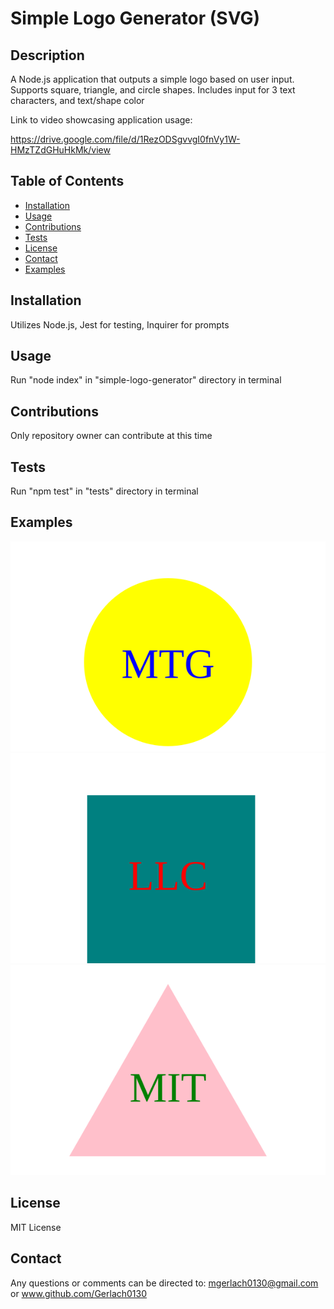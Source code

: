   # Simple Logo Generator (SVG)

  ## Description

  A Node.js application that outputs a simple logo based on user input. Supports square, triangle, and circle shapes. Includes input for 3 text characters, and text/shape color

  Link to video showcasing application usage:

  https://drive.google.com/file/d/1RezODSgvvgI0fnVy1W-HMzTZdGHuHkMk/view

  ## Table of Contents
  * [Installation](#installation)
  * [Usage](#usage)
  * [Contributions](#contributions)
  * [Tests](#tests)
  * [License](#license)
  * [Contact](#contact)
  * [Examples](#examples)

  
  ## Installation

  Utilizes Node.js, Jest for testing, Inquirer for prompts

  ## Usage

  Run "node index" in "simple-logo-generator" directory in terminal

  ## Contributions

  Only repository owner can contribute at this time

  ## Tests

  Run "npm test" in "tests" directory in terminal

  ## Examples

  ![Alt text](./examples/logoexample1.svg)
  ![Alt text](./examples/logoexample2.svg)
  ![Alt text](./examples/logoexample3.svg)

  ## License

  MIT License

  ## Contact

  Any questions or comments can be directed to: mgerlach0130@gmail.com or www.github.com/Gerlach0130

